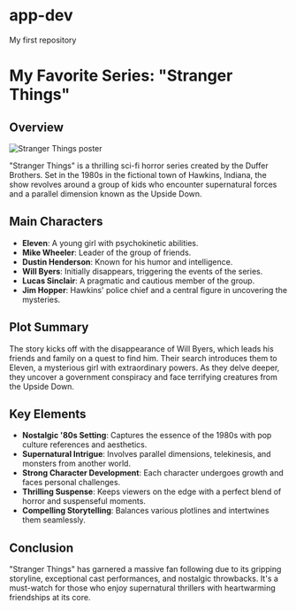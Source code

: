 # app-dev
My first repository
# **My Favorite Series: "Stranger Things"**

## Overview
![Stranger Things poster]([image.jpg](https://4.bp.blogspot.com/-Y3sysg_oCA8/WLqVr3NC3oI/AAAAAAAASTk/bZWmIYtjdJwRkLoGn1md3DCVpOGMqMsxACEw/s1600/BOOMGERS201606300002STRANGER.jpg))

"Stranger Things" is a thrilling sci-fi horror series created by the Duffer Brothers. Set in the 1980s in the fictional town of Hawkins, Indiana, the show revolves around a group of kids who encounter supernatural forces and a parallel dimension known as the Upside Down.

## Main Characters

- **Eleven**: A young girl with psychokinetic abilities.
- **Mike Wheeler**: Leader of the group of friends.
- **Dustin Henderson**: Known for his humor and intelligence.
- **Will Byers**: Initially disappears, triggering the events of the series.
- **Lucas Sinclair**: A pragmatic and cautious member of the group.
- **Jim Hopper**: Hawkins' police chief and a central figure in uncovering the mysteries.

## Plot Summary

The story kicks off with the disappearance of Will Byers, which leads his friends and family on a quest to find him. Their search introduces them to Eleven, a mysterious girl with extraordinary powers. As they delve deeper, they uncover a government conspiracy and face terrifying creatures from the Upside Down.

## Key Elements

- **Nostalgic '80s Setting**: Captures the essence of the 1980s with pop culture references and aesthetics.
- **Supernatural Intrigue**: Involves parallel dimensions, telekinesis, and monsters from another world.
- **Strong Character Development**: Each character undergoes growth and faces personal challenges.
- **Thrilling Suspense**: Keeps viewers on the edge with a perfect blend of horror and suspenseful moments.
- **Compelling Storytelling**: Balances various plotlines and intertwines them seamlessly.

## Conclusion

"Stranger Things" has garnered a massive fan following due to its gripping storyline, exceptional cast performances, and nostalgic throwbacks. It's a must-watch for those who enjoy supernatural thrillers with heartwarming friendships at its core.
